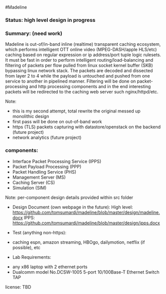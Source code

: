#Madeline

### Status: high level design in progress

### Summary: (need work)
Madeline is out-of/in-band inline (realtime) transparent caching ecosystem, which performs intelligent OTT online video (MPEG-DASH/apple HLS/etc) caching based on regular expression or ip address/port tuple logic rulesets. 
It must be fast in order to perform intelligent routing/load-balancing and filtering of packets per flow pulled from linux socket kernel buffer (SKB) bypassing linux network stack. 
The packets are decoded and dissected from layer 2 to 4 while the payload is untouched and pushed from one service to another in pipelined manner. 
Filtering will be done on packet-processing and http processing components and in the end interesting packets will be redirected to the caching web server such nginx/httpd/etc.

Note: 
  - this is my second attempt, total rewrite the original messed up monolithic design
  - first pass will be done on out-of-band work
  - https (TLS) packets capturing with datastore/openstack on the backend (future project)
  - network analytics (future project) 

### components:
* Interface Packet Processing Service (IPPS)
* Packet Payload Processing (PPP)
* Packet Handling Service (PHS)
* Management Server (MS)
* Caching Server (CS)
* Simulation (SIM)

Note: per-component design details provided within src folder

* Design Document (own webpage in the future): 
High level: https://github.com/tomsumardi/madeline/blob/master/design/madeline.docx
IPPS: https://github.com/tomsumardi/madeline/blob/master/design/ipps.docx

* Test (anything non-https):
 - caching espn, amazon streaming, HBOgo, dailymotion, netflix (if possible), etc

* Lab Requirements:
 - any x86 laptop with 2 ethernet ports
 - Dualcomm model No.DCSW-1005 5-port 10/100Base-T Ethernet Switch TAP 

license: TBD

